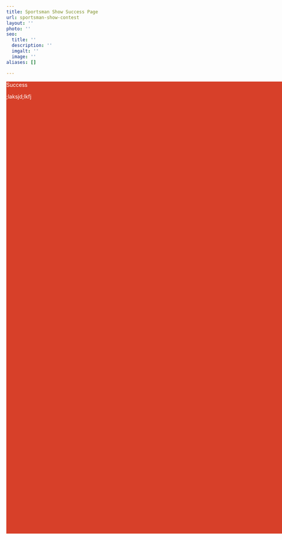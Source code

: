 ```yaml
---
title: Sportsman Show Success Page
url: sportsman-show-contest
layout: ''
photo: ''
seo:
  title: ''
  description: ''
  imgalt: ''
  image: ''
aliases: []

---
```

<div style="background-color: #d74029; width: 1600px; height:1200px; margin: 0 auto; color:#ffffff;">
	      <p>Success </p>
	      <p>;laksjd;lkfj</p>
	      <p>&nbsp;</p>
    </div>